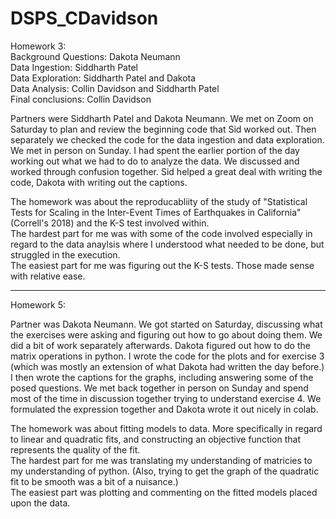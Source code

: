 # DSPS_CDavidson
Homework 3:   
Background Questions: Dakota Neumann  
Data Ingestion: Siddharth Patel  
Data Exploration: Siddharth Patel and Dakota  
Data Analysis: Collin Davidson and Siddharth Patel  
Final conclusions: Collin Davidson  

Partners were Siddharth Patel and Dakota Neumann. We met on Zoom on Saturday to plan and review the beginning code that Sid worked out. Then separately we checked the code for the data ingestion and data exploration. We met in person on Sunday. I had spent the earlier portion of the day working out what we had to do to analyze the data. We discussed and worked through confusion together. Sid helped a great deal with writing the code, Dakota with writing out the captions. 

  

The homework was about the reproducabliity of the study of "Statistical Tests for Scaling in the Inter-Event Times of Earthquakes in California" (Correll's 2018) and the K-S test involved within.  
The hardest part for me was with some of the code involved especially in regard to the data anaylsis where I understood what needed to be done, but struggled in the execution.  
The easiest part for me was figuring out the K-S tests. Those made sense with relative ease.  
  
  ---------------------------------------  
      
Homework 5:  

Partner was Dakota Neumann. We got started on Saturday, discussing what the exercises were asking and figuring out how to go about doing them. We did a bit of work separately afterwards. Dakota figured out how to do the matrix operations in python. I wrote the code for the plots and for exercise 3 (which was mostly an extension of what Dakota had written the day before.) I then wrote the captions for the graphs, including answering some of the posed questions. We met back together in person on Sunday and spend most of the time in discussion together trying to understand exercise 4. We formulated the expression together and Dakota wrote it out nicely in colab.   
  
The homework was about fitting models to data. More specifically in regard to linear and quadratic fits, and constructing an objective function that represents the quality of the fit.  
The hardest part for me was translating my understanding of matricies to my understanding of python. (Also, trying to get the graph of the quadratic fit to be smooth was a bit of a nuisance.)   
The easiest part was plotting and commenting on the fitted models placed upon the data.  
